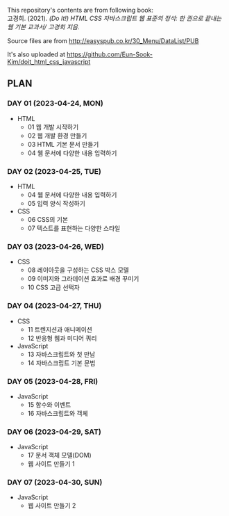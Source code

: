 This repository's contents are from following book: <br>
고경희. (2021). <i>(Do It!) HTML CSS 자바스크립트 웹 표준의 정석: 한 권으로 끝내는 웹 기본 교과서/ 고경희 지음.</i>

Source files are from http://easyspub.co.kr/30_Menu/DataList/PUB 

It's also uploaded at https://github.com/Eun-Sook-Kim/doit_html_css_javascript 



## PLAN
### DAY 01 (2023-04-24, MON) 
* HTML
    * 01 웹 개발 시작하기
    * 02 웹 개발 환경 만들기
    * 03 HTML 기본 문서 만들기
    * 04 웹 문서에 다양한 내용 입력하기

### DAY 02 (2023-04-25, TUE)
* HTML
    * 04 웹 문서에 다양한 내용 입력하기
    * 05 입력 양식 작성하기
* CSS
    * 06 CSS의 기본
    * 07 텍스트를 표현하는 다양한 스타일

### DAY 03 (2023-04-26, WED)
* CSS
    * 08 레이아웃을 구성하는 CSS 박스 모델
    * 09 이미지와 그라데이션 효과로 배경 꾸미기
    * 10 CSS 고급 선택자

### DAY 04 (2023-04-27, THU)
* CSS 
    * 11 트렌지션과 애니메이션
    * 12 반응형 웹과 미디어 쿼리
* JavaScript
    * 13 자바스크립트와 첫 만남
    * 14 자바스크립트 기본 문법

### DAY 05 (2023-04-28, FRI)
* JavaScript
    * 15 함수와 이벤트
    * 16 자바스크립트와 객체

### DAY 06 (2023-04-29, SAT)
* JavaScript
    * 17 문서 객체 모델(DOM)
    * 웹 사이트 만들기 1

### DAY 07 (2023-04-30, SUN)
* JavaScript
    * 웹 사이트 만들기 2